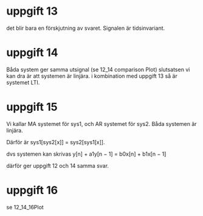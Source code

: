 # uppgift 13

det blir bara en förskjutning av svaret. Signalen är tidsinvariant.


# uppgift 14

Båda system ger samma utsignal (se 12_14 comparison Plot) slutsatsen vi kan dra är
att systemen är linjära. i kombination med uppgift 13 så är systemet LTI.

# uppgift 15

Vi kallar MA systemet för sys1, och AR systemet för sys2. Båda systemen är linjära.

Därför är sys1[sys2[x]] = sys2[sys1[x]].

dvs systemen kan skrivas y[n] + a1y[n − 1] = b0x[n] + b1x[n − 1] 

därför ger uppgift 12 och 14 samma svar.

# uppgift 16
 se 12_14_16Plot
